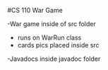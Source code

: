 #CS 110 War Game

-War game inside of src folder
  - runs on WarRun class
  - cards pics placed inside src

-Javadocs inside javadoc folder
